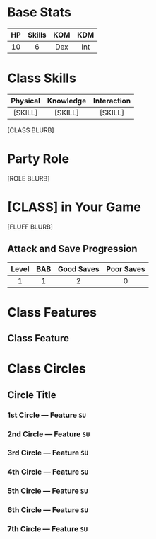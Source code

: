 # Base Stats

|HP |Skills|KOM|KDM|
|:-:|:----:|:-:|:-:|
|10|6|Dex|Int|

# Class Skills
|Physical |Knowledge|Interaction|
|:-----:|:-----:|:-----:|
|[SKILL]|[SKILL]|[SKILL]

[CLASS BLURB]

# Party Role

[ROLE BLURB]

# [CLASS] in Your Game 

[FLUFF BLURB]

## Attack and Save Progression

|Level|BAB|Good Saves|Poor Saves|
|:---:|:-:|:--------:|:--------:|
|1 |1 |2 |0 |

# Class Features

## Class Feature

# Class Circles

## Circle Title

### 1st Circle &mdash; Feature `SU`
### 2nd Circle &mdash; Feature `SU`
### 3rd Circle &mdash; Feature `SU`
### 4th Circle &mdash; Feature `SU`
### 5th Circle &mdash; Feature `SU`
### 6th Circle &mdash; Feature `SU`
### 7th Circle &mdash; Feature `SU`

